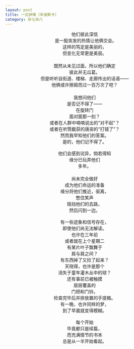 ```yaml
---
layout: post
title: 一见钟情（辛波斯卡）
category: 杂七杂八
---
```


<center>
他们彼此深信 　　　 <br>
是一股突发的热情让他俩交会。　　 <br>
这样的笃定是美丽的， <br>
但变化无常更是美丽。 <br>
　 <br>
既然从未见过面，所以他们确定 <br>
彼此并无瓜葛。 <br>
但是听听自街道、楼梯、走廊传出的话语—— <br>
他俩或许擦肩而过一百万次了吧？ <br>
　 <br>
我想问他们 <br>
是否记不得了—— <br>
在旋转门 <br>
面对面那一刻？ <br>
或者在人群中喃喃说出的“对不起”？ <br>
或者在听筒截获的唐突的“打错了”？ <br>
然而我早知他们的答案。 <br>
是的，他们记不得了。 <br>
 <br>
他们会感到诧异，倘若得知 　 <br>
缘分已玩弄他们 <br>
多年。 <br>
　　　　 <br>
尚未完全做好 <br>
成为他们命运的准备　　 　　 <br>
缘分将他们推近，驱离， <br>
憋住笑声　　　 <br>
阻挡他们的去路， <br>
然后闪到一边。 <br>
 <br>
有一些迹象和信号存在， <br>
即使他们尚无法解读。 <br>
也许在三年前 　　 <br>
或者就在上个星期二 　　　　 <br>
有某片叶子飘舞于 <br>
肩与肩之间？ 　　　　 <br>
有东西掉了又捡了起来？ 　　 <br>
天晓得，也许是那个 <br>
消失于童年灌木丛中的球？ 　 <br>
还有事前已被触摸 <br>
层层覆盖的 <br>
门把和门铃。 　　 <br>
检查完毕后并排放置的手提箱。 　　 <br>
有一晚，也许同样的梦， 　　 <br>
到了早晨就变得模糊。 <br>
 <br>
每个开始 　　 <br>
毕竟都只是续篇， 　 <br>
而充满情节的书本 　　 <br>
总是从一半开始看起。 <br>
<br>
</center>
